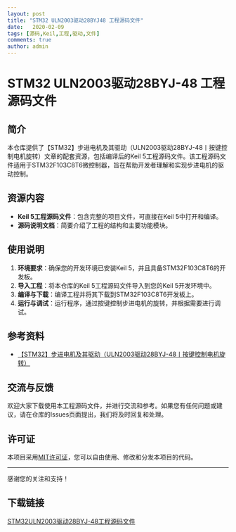```yaml
---
layout: post
title: "STM32 ULN2003驱动28BYJ48 工程源码文件"
date:   2020-02-09
tags: [源码,Keil,工程,驱动,文件]
comments: true
author: admin
---
```

# STM32 ULN2003驱动28BYJ-48 工程源码文件

## 简介
本仓库提供了【STM32】步进电机及其驱动（ULN2003驱动28BYJ-48丨按键控制电机旋转）文章的配套资源，包括编译后的Keil 5工程源码文件。该工程源码文件适用于STM32F103C8T6微控制器，旨在帮助开发者理解和实现步进电机的驱动控制。

## 资源内容
- **Keil 5工程源码文件**：包含完整的项目文件，可直接在Keil 5中打开和编译。
- **源码说明文档**：简要介绍了工程的结构和主要功能模块。

## 使用说明
1. **环境要求**：确保您的开发环境已安装Keil 5，并且具备STM32F103C8T6的开发板。
2. **导入工程**：将本仓库的Keil 5工程源码文件导入到您的Keil 5开发环境中。
3. **编译与下载**：编译工程并将其下载到STM32F103C8T6开发板上。
4. **运行与调试**：运行程序，通过按键控制步进电机的旋转，并根据需要进行调试。

## 参考资料
- [【STM32】步进电机及其驱动（ULN2003驱动28BYJ-48丨按键控制电机旋转）](文章链接)

## 交流与反馈
欢迎大家下载使用本工程源码文件，并进行交流和参考。如果您有任何问题或建议，请在仓库的Issues页面提出，我们将及时回复和处理。

## 许可证
本项目采用[MIT许可证](LICENSE)，您可以自由使用、修改和分发本项目的代码。

---
感谢您的关注和支持！

## 下载链接

[STM32ULN2003驱动28BYJ-48工程源码文件](https://pan.quark.cn/s/7782cf4c99d6)
